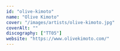 ```yaml
---
id: "olive-kimoto"
name: "Olive Kimoto"
cover: "/images/artists/olive-kimoto.jpg"
coverAlt: ""
discography: ["TT05"]
website: "https://www.olivekimoto.com/"
---
```




